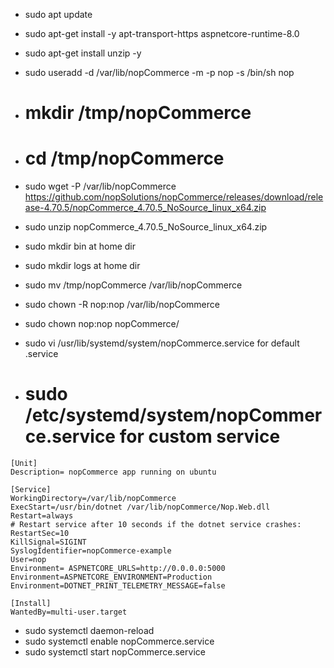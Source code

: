 * sudo apt update

* sudo apt-get install -y apt-transport-https aspnetcore-runtime-8.0

* sudo apt-get install unzip -y

* sudo useradd -d /var/lib/nopCommerce -m -p nop -s /bin/sh nop

* # mkdir /tmp/nopCommerce


* # cd /tmp/nopCommerce


* sudo wget -P /var/lib/nopCommerce https://github.com/nopSolutions/nopCommerce/releases/download/release-4.70.5/nopCommerce_4.70.5_NoSource_linux_x64.zip

* sudo unzip nopCommerce_4.70.5_NoSource_linux_x64.zip

* sudo mkdir bin  at home dir
* sudo mkdir logs  at home dir

* sudo mv /tmp/nopCommerce /var/lib/nopCommerce
* sudo chown -R nop:nop /var/lib/nopCommerce

* sudo chown nop:nop nopCommerce/
* sudo vi  /usr/lib/systemd/system/nopCommerce.service for default .service

* # sudo /etc/systemd/system/nopCommerce.service  for custom service

```
[Unit]
Description= nopCommerce app running on ubuntu

[Service]
WorkingDirectory=/var/lib/nopCommerce
ExecStart=/usr/bin/dotnet /var/lib/nopCommerce/Nop.Web.dll
Restart=always
# Restart service after 10 seconds if the dotnet service crashes:
RestartSec=10
KillSignal=SIGINT
SyslogIdentifier=nopCommerce-example
User=nop 
Environment= ASPNETCORE_URLS=http://0.0.0.0:5000
Environment=ASPNETCORE_ENVIRONMENT=Production
Environment=DOTNET_PRINT_TELEMETRY_MESSAGE=false

[Install]
WantedBy=multi-user.target
```
* sudo systemctl daemon-reload
* sudo systemctl enable nopCommerce.service
* sudo systemctl start nopCommerce.service